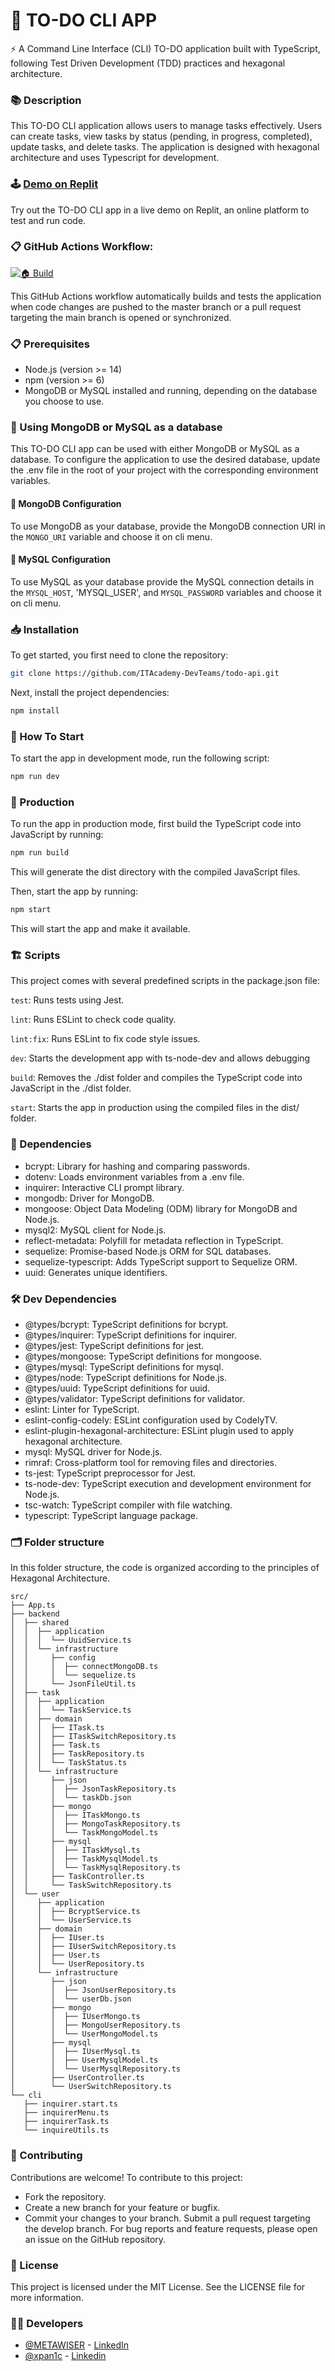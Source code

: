 # 📖 TO-DO CLI APP

⚡ A Command Line Interface (CLI) TO-DO application built with TypeScript, following Test Driven Development (TDD) practices and hexagonal architecture.

### 📚 Description

This TO-DO CLI application allows users to manage tasks effectively. Users can create tasks, view tasks by status (pending, in progress, completed), update tasks, and delete tasks. The application is designed with hexagonal architecture and uses Typescript for development.

### 🕹 [Demo on Replit](https://replit.com/@DannyX2/todo-api)

Try out the TO-DO CLI app in a live demo on Replit, an online platform to test and run code.

### 📋 GitHub Actions Workflow:

[![🏠 Build](https://github.com/ITAcademy-DevTeams/todo-api/actions/workflows/build.yml/badge.svg?branch=main)](https://github.com/ITAcademy-DevTeams/todo-api/actions/workflows/build.yml)

This GitHub Actions workflow automatically builds and tests the application when code changes are pushed to the master branch or a pull request targeting the main branch is opened or synchronized.

### 📋 Prerequisites

- Node.js (version >= 14)
- npm (version >= 6)
- MongoDB or MySQL installed and running, depending on the database you choose to use.
### 💾 Using MongoDB or MySQL as a database
This TO-DO CLI app can be used with either MongoDB or MySQL as a database. To configure the application to use the desired database, update the .env file in the root of your project with the corresponding environment variables.
#### 🍃 MongoDB Configuration
To use MongoDB as your database, provide the MongoDB connection URI in the `MONGO_URI` variable and choose it on cli menu.
#### 🐬 MySQL Configuration
To use MySQL as your database provide the MySQL connection details in the `MYSQL_HOST`, 'MYSQL_USER', and `MYSQL_PASSWORD` variables and choose it on cli menu.

### 📥 Installation

To get started, you first need to clone the repository:

```bash
git clone https://github.com/ITAcademy-DevTeams/todo-api.git
```

Next, install the project dependencies:

```bash
npm install
```

### 🏁 How To Start

To start the app in development mode, run the following script:
```bash
npm run dev
```


### 🚀 Production

To run the app in production mode, first build the TypeScript code into JavaScript by running:

```bash
npm run build
```

This will generate the dist directory with the compiled JavaScript files.

Then, start the app by running:

```bash
npm start
```

This will start the app and make it available.


### 🏗️ Scripts
This project comes with several predefined scripts in the package.json file:

```test```: Runs tests using Jest.

```lint```: Runs ESLint to check code quality.

```lint:fix```: Runs ESLint to fix code style issues.

```dev```: Starts the development app with ts-node-dev and allows debugging

```build```: Removes the ./dist folder and compiles the TypeScript code into JavaScript in the ./dist folder.

```start```: Starts the app in production using the compiled files in the dist/ folder.

### 📝 Dependencies


- bcrypt: Library for hashing and comparing passwords.
- dotenv: Loads environment variables from a .env file.
- inquirer: Interactive CLI prompt library.
- mongodb: Driver for MongoDB.
- mongoose: Object Data Modeling (ODM) library for MongoDB and Node.js.
- mysql2: MySQL client for Node.js.
- reflect-metadata: Polyfill for metadata reflection in TypeScript.
- sequelize: Promise-based Node.js ORM for SQL databases.
- sequelize-typescript: Adds TypeScript support to Sequelize ORM.
- uuid: Generates unique identifiers.

### 🛠️ Dev Dependencies

- @types/bcrypt: TypeScript definitions for bcrypt.
- @types/inquirer: TypeScript definitions for inquirer.
- @types/jest: TypeScript definitions for jest.
- @types/mongoose: TypeScript definitions for mongoose.
- @types/mysql: TypeScript definitions for mysql.
- @types/node: TypeScript definitions for Node.js.
- @types/uuid: TypeScript definitions for uuid.
- @types/validator: TypeScript definitions for validator.
- eslint: Linter for TypeScript.
- eslint-config-codely: ESLint configuration used by CodelyTV.
- eslint-plugin-hexagonal-architecture: ESLint plugin used to apply hexagonal architecture.
- mysql: MySQL driver for Node.js.
- rimraf: Cross-platform tool for removing files and directories.
- ts-jest: TypeScript preprocessor for Jest.
- ts-node-dev: TypeScript execution and development environment for Node.js.
- tsc-watch: TypeScript compiler with file watching.
- typescript: TypeScript language package.

### 🗂️ Folder structure

In this folder structure, the code is organized according to the principles of Hexagonal Architecture. 

```
src/
├── App.ts
├── backend
│  ├── shared
│  │  ├── application
│  │  │  └── UuidService.ts
│  │  └── infrastructure
│  │     ├── config
│  │     │  ├── connectMongoDB.ts
│  │     │  └── sequelize.ts
│  │     └── JsonFileUtil.ts
│  ├── task
│  │  ├── application
│  │  │  └── TaskService.ts
│  │  ├── domain
│  │  │  ├── ITask.ts
│  │  │  ├── ITaskSwitchRepository.ts
│  │  │  ├── Task.ts
│  │  │  ├── TaskRepository.ts
│  │  │  └── TaskStatus.ts
│  │  └── infrastructure
│  │     ├── json
│  │     │  ├── JsonTaskRepository.ts
│  │     │  └── taskDb.json
│  │     ├── mongo
│  │     │  ├── ITaskMongo.ts
│  │     │  ├── MongoTaskRepository.ts
│  │     │  └── TaskMongoModel.ts
│  │     ├── mysql
│  │     │  ├── ITaskMysql.ts
│  │     │  ├── TaskMysqlModel.ts
│  │     │  └── TaskMysqlRepository.ts
│  │     ├── TaskController.ts
│  │     └── TaskSwitchRepository.ts
│  └── user
│     ├── application
│     │  ├── BcryptService.ts
│     │  └── UserService.ts
│     ├── domain
│     │  ├── IUser.ts
│     │  ├── IUserSwitchRepository.ts
│     │  ├── User.ts
│     │  └── UserRepository.ts
│     └── infrastructure
│        ├── json
│        │  ├── JsonUserRepository.ts
│        │  └── userDb.json
│        ├── mongo
│        │  ├── IUserMongo.ts
│        │  ├── MongoUserRepository.ts
│        │  └── UserMongoModel.ts
│        ├── mysql
│        │  ├── IUserMysql.ts
│        │  ├── UserMysqlModel.ts
│        │  └── UserMysqlRepository.ts
│        ├── UserController.ts
│        └── UserSwitchRepository.ts
└── cli
   ├── inquirer.start.ts
   ├── inquirerMenu.ts
   ├── inquirerTask.ts
   └── inquireUtils.ts
```
### 🤝 Contributing

Contributions are welcome! To contribute to this project:

- Fork the repository.
- Create a new branch for your feature or bugfix.
- Commit your changes to your branch.
Submit a pull request targeting the develop branch.
For bug reports and feature requests, please open an issue on the GitHub repository.

### 📃 License
This project is licensed under the MIT License. See the LICENSE file for more information.

### 🧑‍💻 Developers
- [@METAWISER](https://github.com/metawiser) - [LinkedIn](https://www.linkedin.com/in/carlos-zamora-n/)
- [@xpan1c](https://github.com/xpan1c) - [Linkedin](https://www.linkedin.com/in/danny-mv/)
